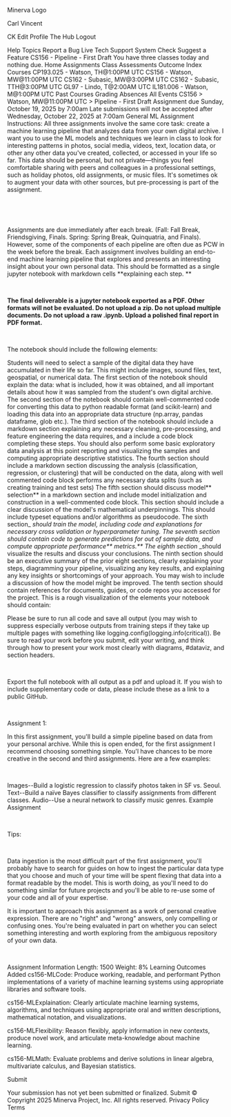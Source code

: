 Minerva Logo

Carl Vincent

CK
Edit Profile
The Hub
Logout

Help Topics
Report a Bug
Live Tech Support
System Check
Suggest a Feature
CS156 - Pipeline - First Draft
You have three classes today and nothing due.
Home
Assignments
Class Assessments
Outcome Index
Courses
CP193.025 - Watson, TH@1:00PM UTC
CS156 - Watson, MW@11:00PM UTC
CS162 - Subasic, MW@3:00PM UTC
CS162 - Subasic, TTH@3:00PM UTC
GL97 - Lindo, T@2:00AM UTC
IL181.006 - Watson, M@1:00PM UTC
Past Courses
Grading
Absences
All Events
CS156 > Watson, MW@11:00PM UTC > Pipeline - First Draft
Assignment due Sunday, October 19, 2025 by 7:00am
Late submissions will not be accepted after Wednesday, October 22, 2025 at 7:00am
General ML Assignment Instructions: All three assignments involve the same core task: create a machine learning pipeline that analyzes data from your own digital archive. I want you to use the ML models and techniques we learn in class to look for interesting patterns in photos, social media, videos, text, location data, or other any other data you've created, collected, or accessed in your life so far. This data should be personal, but not private—things you feel comfortable sharing with peers and colleagues in a professional settings, such as holiday photos, old assignments, or music files. It's sometimes ok to augment your data with other sources, but pre-processing is part of the assignment.

​

​

Assignments are due immediately after each break. (Fall: Fall Break, Friendsgiving, Finals. Spring: Spring Break, Quinquatria, and Finals). However, some of the components of each pipeline are often due as PCW in the week before the break. Each assignment involves building an end-to-end machine learning pipeline that explores and presents an interesting insight about your own personal data. This should be formatted as a single jupyter notebook with markdown cells **explaining each step. **

​

**The final deliverable is a jupyter notebook exported as a PDF. Other formats will not be evaluated. Do not upload a zip. Do not upload multiple documents. Do not upload a raw .ipynb. Upload a polished final report in PDF format.**

​

The notebook should include the following elements:

Students will need to select a sample of the digital data they have accumulated in their life so far. This might include images, sound files, text, geospatial, or numerical data.
The first section of the notebook should explain the data: what is included, how it was obtained, and all important details about how it was sampled from the student's own digital archive.
The second section of the notebook should contain well-commented code for converting this data to python readable format (and scikit-learn) and loading this data into an appropriate data structure (np.array, pandas dataframe, glob etc.).
The third section of the notebook should include a markdown section explaining any necessary cleaning, pre-processing, and feature engineering the data requires, and a include a code block completing these steps. You should also perform some basic exploratory data analysis at this point reporting and visualizing the samples and computing appropriate descriptive statistics.
The fourth section should include a markdown section discussing the analysis (classification, regression, or clustering) that will be conducted on the data, along with well commented code block performs any necessary data splits (such as creating training and test sets)
The fifth section should discuss model** selection** in a markdown section and include model initialization and construction in a well-commented code block. This section should include a clear discussion of the model's mathematical underpinnings. This should include typeset equations and/or algorithms as pseudocode.
The sixth section_ _should train the model, including code and explanations for necessary cross validation or hyperparameter tuning.
The seventh section should contain code to generate predictions for out of sample data, and compute appropriate performance** metrics.**
The eighth section_ _should visualize the results and discuss your conclusions.
The ninth section should be an executive summary of the prior eight sections, clearly explaining your steps, diagramming your pipeline, visualizing any key results, and explaining any key insights or shortcomings of your approach. You may wish to include a discussion of how the model might be improved.
The tenth section should contain references for documents, guides, or code repos you accessed for the project.
This is a rough visualization of the elements your notebook should contain:



Please be sure to run all code and save all output (you may wish to suppress especially verbose outputs from training steps if they take up multiple pages with something like logging.config(logging.info(critical)). Be sure to read your work before you submit, edit your writing, and think through how to present your work most clearly with diagrams, #dataviz, and section headers.

​

Export the full notebook with all output as a pdf and upload it. If you wish to include supplementary code or data, please include these as a link to a public GitHub.

​

Assignment 1:

In this first assignment, you'll build a simple pipeline based on data from your personal archive. While this is open ended, for the first assignment I recommend choosing something simple. You'l have chances to be more creative in the second and third assignments. Here are a few examples:

​

Images--Build a logistic regression to classify photos taken in SF vs. Seoul.
Text--Build a naïve Bayes classifier to classify assignments from different classes.
Audio--Use a neural network to classify music genres.
Example Assignment

​

Tips:

​

Data ingestion is the most difficult part of the first assignment, you'll probably have to search for guides on how to ingest the particular data type that you choose and much of your time will be spent flexing that data into a format readable by the model. This is worth doing, as you'll need to do something similar for future projects and you'll be able to re-use some of your code and all of your expertise.
​

It is important to approach this assignment as a work of personal creative expression. There are no "right" and "wrong" answers, only compelling or confusing ones. You're being evaluated in part on whether you can select something interesting and worth exploring from the ambiguous repository of your own data.
​

​


Assignment Information
Length:
1500
Weight:
8%
Learning Outcomes Added
cs156-MLCode: Produce working, readable, and performant Python implementations of a variety of machine learning systems using appropriate libraries and software tools.

cs156-MLExplaination: Clearly articulate machine learning systems, algorithms, and techniques using appropriate oral and written descriptions, mathematical notation, and visualizations.

cs156-MLFlexibility: Reason flexibly, apply information in new contexts, produce novel work, and articulate meta-knowledge about machine learning.

cs156-MLMath: Evaluate problems and derive solutions in linear algebra, multivariate calculus, and Bayesian statistics.

Submit

Your submission has not yet been submitted or finalized.
Submit
© Copyright 2025 Minerva Project, Inc. All rights reserved. Privacy Policy Terms